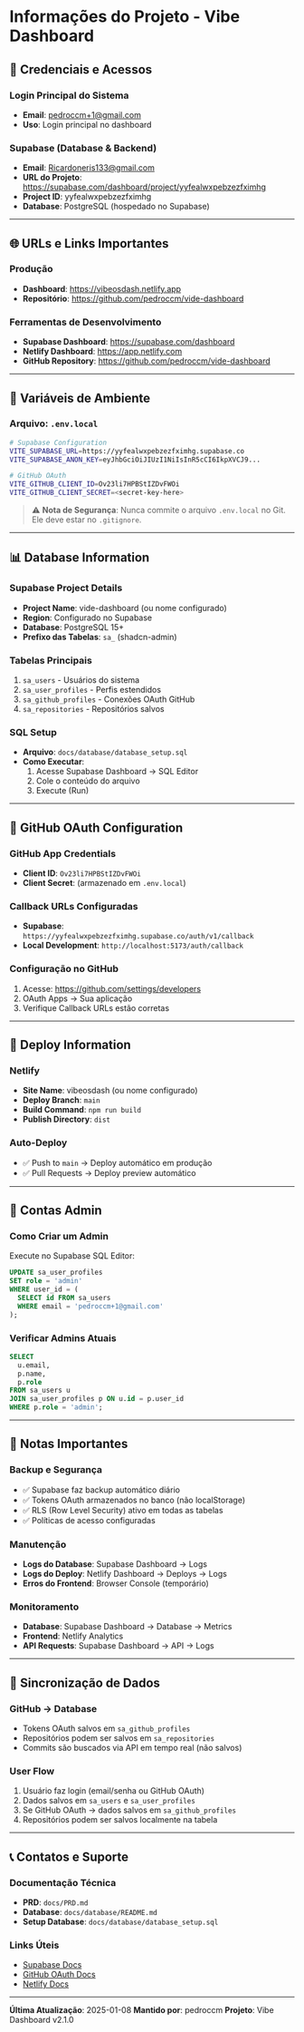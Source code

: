 # Informações do Projeto - Vibe Dashboard

## 🔑 Credenciais e Acessos

### Login Principal do Sistema
- **Email**: pedroccm+1@gmail.com
- **Uso**: Login principal no dashboard

### Supabase (Database & Backend)
- **Email**: Ricardoneris133@gmail.com
- **URL do Projeto**: https://supabase.com/dashboard/project/yyfealwxpebzezfximhg
- **Project ID**: yyfealwxpebzezfximhg
- **Database**: PostgreSQL (hospedado no Supabase)

---

## 🌐 URLs e Links Importantes

### Produção
- **Dashboard**: https://vibeosdash.netlify.app
- **Repositório**: https://github.com/pedroccm/vide-dashboard

### Ferramentas de Desenvolvimento
- **Supabase Dashboard**: https://supabase.com/dashboard
- **Netlify Dashboard**: https://app.netlify.com
- **GitHub Repository**: https://github.com/pedroccm/vide-dashboard

---

## 🔐 Variáveis de Ambiente

### Arquivo: `.env.local`

```bash
# Supabase Configuration
VITE_SUPABASE_URL=https://yyfealwxpebzezfximhg.supabase.co
VITE_SUPABASE_ANON_KEY=eyJhbGciOiJIUzI1NiIsInR5cCI6IkpXVCJ9...

# GitHub OAuth
VITE_GITHUB_CLIENT_ID=Ov23li7HPBStIZDvFWOi
VITE_GITHUB_CLIENT_SECRET=<secret-key-here>
```

> ⚠️ **Nota de Segurança**: Nunca commite o arquivo `.env.local` no Git. Ele deve estar no `.gitignore`.

---

## 📊 Database Information

### Supabase Project Details
- **Project Name**: vide-dashboard (ou nome configurado)
- **Region**: Configurado no Supabase
- **Database**: PostgreSQL 15+
- **Prefixo das Tabelas**: `sa_` (shadcn-admin)

### Tabelas Principais
1. `sa_users` - Usuários do sistema
2. `sa_user_profiles` - Perfis estendidos
3. `sa_github_profiles` - Conexões OAuth GitHub
4. `sa_repositories` - Repositórios salvos

### SQL Setup
- **Arquivo**: `docs/database/database_setup.sql`
- **Como Executar**:
  1. Acesse Supabase Dashboard → SQL Editor
  2. Cole o conteúdo do arquivo
  3. Execute (Run)

---

## 🔧 GitHub OAuth Configuration

### GitHub App Credentials
- **Client ID**: `Ov23li7HPBStIZDvFWOi`
- **Client Secret**: (armazenado em `.env.local`)

### Callback URLs Configuradas
- **Supabase**: `https://yyfealwxpebzezfximhg.supabase.co/auth/v1/callback`
- **Local Development**: `http://localhost:5173/auth/callback`

### Configuração no GitHub
1. Acesse: https://github.com/settings/developers
2. OAuth Apps → Sua aplicação
3. Verifique Callback URLs estão corretas

---

## 🚀 Deploy Information

### Netlify
- **Site Name**: vibeosdash (ou nome configurado)
- **Deploy Branch**: `main`
- **Build Command**: `npm run build`
- **Publish Directory**: `dist`

### Auto-Deploy
- ✅ Push to `main` → Deploy automático em produção
- ✅ Pull Requests → Deploy preview automático

---

## 👤 Contas Admin

### Como Criar um Admin
Execute no Supabase SQL Editor:

```sql
UPDATE sa_user_profiles
SET role = 'admin'
WHERE user_id = (
  SELECT id FROM sa_users
  WHERE email = 'pedroccm+1@gmail.com'
);
```

### Verificar Admins Atuais
```sql
SELECT
  u.email,
  p.name,
  p.role
FROM sa_users u
JOIN sa_user_profiles p ON u.id = p.user_id
WHERE p.role = 'admin';
```

---

## 📝 Notas Importantes

### Backup e Segurança
- ✅ Supabase faz backup automático diário
- ✅ Tokens OAuth armazenados no banco (não localStorage)
- ✅ RLS (Row Level Security) ativo em todas as tabelas
- ✅ Políticas de acesso configuradas

### Manutenção
- **Logs do Database**: Supabase Dashboard → Logs
- **Logs do Deploy**: Netlify Dashboard → Deploys → Logs
- **Erros do Frontend**: Browser Console (temporário)

### Monitoramento
- **Database**: Supabase Dashboard → Database → Metrics
- **Frontend**: Netlify Analytics
- **API Requests**: Supabase Dashboard → API → Logs

---

## 🔄 Sincronização de Dados

### GitHub → Database
- Tokens OAuth salvos em `sa_github_profiles`
- Repositórios podem ser salvos em `sa_repositories`
- Commits são buscados via API em tempo real (não salvos)

### User Flow
1. Usuário faz login (email/senha ou GitHub OAuth)
2. Dados salvos em `sa_users` e `sa_user_profiles`
3. Se GitHub OAuth → dados salvos em `sa_github_profiles`
4. Repositórios podem ser salvos localmente na tabela

---

## 📞 Contatos e Suporte

### Documentação Técnica
- **PRD**: `docs/PRD.md`
- **Database**: `docs/database/README.md`
- **Setup Database**: `docs/database/database_setup.sql`

### Links Úteis
- [Supabase Docs](https://supabase.com/docs)
- [GitHub OAuth Docs](https://docs.github.com/en/apps/oauth-apps)
- [Netlify Docs](https://docs.netlify.com)

---

**Última Atualização**: 2025-01-08
**Mantido por**: pedroccm
**Projeto**: Vibe Dashboard v2.1.0
